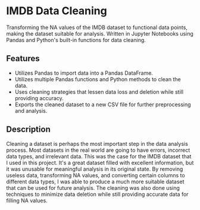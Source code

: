 # IMDB Data Cleaning

Transforming the NA values of the IMDB dataset to functional data points, making the dataset suitable for analysis. Written in Jupyter Notebooks using Pandas and Python's built-in functions for data cleaning.

## Features

- Utilizes Pandas to import data into a Pandas DataFrame.
- Utilizes multiple Pandas functions and Python methods to clean the data.
- Uses cleaning strategies that lessen data loss and deletion while still providing accuracy.
- Exports the cleaned dataset to a new CSV file for further preprocessing and analysis.

## Description

Cleaning a dataset is perhaps the most important step in the data analysis process. Most datasets in the real world are going to have errors, incorrect data types, and irrelevant data. This was the case for the IMDB dataset that I used in this project. It's a great dataset filled with excellent information, but it was unusable for meaningful analysis in its original state. By removing useless data, transforming NA values, and converting certain columns to different data types, I was able to produce a much more suitable dataset that can be used for future analysis. The cleaning was also done using techniques to minimize data deletion while still providing accurate data for filling NA values.
